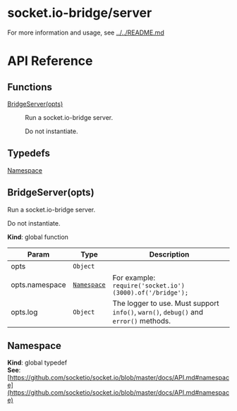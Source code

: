 # socket.io-bridge/server

For more information and usage, see [../../README.md](../../README.md)

# API Reference

## Functions

<dl>
<dt><a href="#BridgeServer">BridgeServer(opts)</a></dt>
<dd><p>Run a socket.io-bridge server.</p>
<p>Do not instantiate.</p>
</dd>
</dl>

## Typedefs

<dl>
<dt><a href="#Namespace">Namespace</a></dt>
<dd></dd>
</dl>

<a name="BridgeServer"></a>

## BridgeServer(opts)
Run a socket.io-bridge server.

Do not instantiate.

**Kind**: global function  

| Param | Type | Description |
| --- | --- | --- |
| opts | <code>Object</code> |  |
| opts.namespace | [<code>Namespace</code>](#Namespace) | For example: `require('socket.io')(3000).of('/bridge');` |
| opts.log | <code>Object</code> | The logger to use. Must support `info()`, `warn()`, `debug()` and `error()` methods. |

<a name="Namespace"></a>

## Namespace
**Kind**: global typedef  
**See**: [https://github.com/socketio/socket.io/blob/master/docs/API.md#namespace](https://github.com/socketio/socket.io/blob/master/docs/API.md#namespace)  
